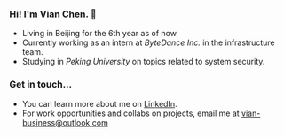### Hi! I'm Vian Chen. 👋

- Living in Beijing for the 6th year as of now.
- Currently working as an intern at *ByteDance Inc.* in the infrastructure team.
- Studying in *Peking University* on topics related to system security.

### Get in touch...

- You can learn more about me on [LinkedIn](https://www.linkedin.com/in/vian-chen/).
- For work opportunities and collabs on projects, email me at vian-business@outlook.com
